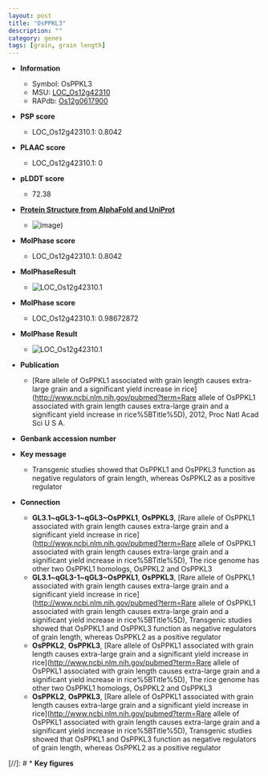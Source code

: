 ```yaml
---
layout: post
title: "OsPPKL3"
description: ""
category: genes
tags: [grain, grain length]
---
```


* **Information**  
    + Symbol: OsPPKL3  
    + MSU: [LOC_Os12g42310](http://rice.plantbiology.msu.edu/cgi-bin/ORF_infopage.cgi?orf=LOC_Os12g42310)  
    + RAPdb: [Os12g0617900](http://rapdb.dna.affrc.go.jp/viewer/gbrowse_details/irgsp1?name=Os12g0617900)  

* **PSP score**  
    + LOC_Os12g42310.1: 0.8042 

* **PLAAC score**  
    + LOC_Os12g42310.1: 0 

* **pLDDT score**
    + 72.38

* **[Protein Structure from AlphaFold and UniProt](https://www.uniprot.org/uniprotkb/Q2QM47/entry#structure)**
    + ![image](https://ricepsp.github.io/images/Q2/AF-Q2QM47-F1.png))

* **MolPhase score**
    + LOC_Os12g42310.1: 0.8042

* **MolPhaseResult**
    + ![LOC_Os12g42310.1](https://ricepsp.github.io/pictures/LOC_Os12g/LOC_Os12g42310.1.png)

* **MolPhase score**
    + LOC_Os12g42310.1: 0.98672872

* **MolPhase Result**
    + ![LOC_Os12g42310.1](https://304243504.github.io/Pictures/LOC_Os12g/LOC_Os12g42310.1.png)

* **Publication**  
    + [Rare allele of OsPPKL1 associated with grain length causes extra-large grain and a significant yield increase in rice](http://www.ncbi.nlm.nih.gov/pubmed?term=Rare allele of OsPPKL1 associated with grain length causes extra-large grain and a significant yield increase in rice%5BTitle%5D), 2012, Proc Natl Acad Sci U S A.

* **Genbank accession number**  

* **Key message**  
    + Transgenic studies showed that OsPPKL1 and OsPPKL3 function as negative regulators of grain length, whereas OsPPKL2 as a positive regulator

* **Connection**  
    + __GL3.1~qGL3-1~qGL3~OsPPKL1__, __OsPPKL3__, [Rare allele of OsPPKL1 associated with grain length causes extra-large grain and a significant yield increase in rice](http://www.ncbi.nlm.nih.gov/pubmed?term=Rare allele of OsPPKL1 associated with grain length causes extra-large grain and a significant yield increase in rice%5BTitle%5D), The rice genome has other two OsPPKL1 homologs, OsPPKL2 and OsPPKL3
    + __GL3.1~qGL3-1~qGL3~OsPPKL1__, __OsPPKL3__, [Rare allele of OsPPKL1 associated with grain length causes extra-large grain and a significant yield increase in rice](http://www.ncbi.nlm.nih.gov/pubmed?term=Rare allele of OsPPKL1 associated with grain length causes extra-large grain and a significant yield increase in rice%5BTitle%5D), Transgenic studies showed that OsPPKL1 and OsPPKL3 function as negative regulators of grain length, whereas OsPPKL2 as a positive regulator
    + __OsPPKL2__, __OsPPKL3__, [Rare allele of OsPPKL1 associated with grain length causes extra-large grain and a significant yield increase in rice](http://www.ncbi.nlm.nih.gov/pubmed?term=Rare allele of OsPPKL1 associated with grain length causes extra-large grain and a significant yield increase in rice%5BTitle%5D), The rice genome has other two OsPPKL1 homologs, OsPPKL2 and OsPPKL3
    + __OsPPKL2__, __OsPPKL3__, [Rare allele of OsPPKL1 associated with grain length causes extra-large grain and a significant yield increase in rice](http://www.ncbi.nlm.nih.gov/pubmed?term=Rare allele of OsPPKL1 associated with grain length causes extra-large grain and a significant yield increase in rice%5BTitle%5D), Transgenic studies showed that OsPPKL1 and OsPPKL3 function as negative regulators of grain length, whereas OsPPKL2 as a positive regulator

[//]: # * **Key figures**  


